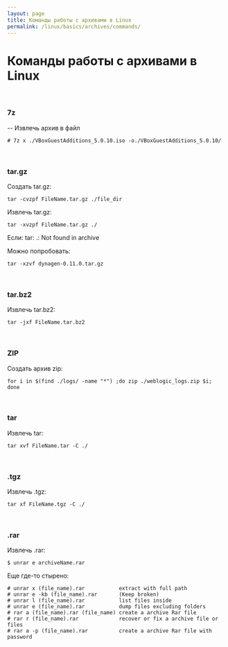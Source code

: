 ```yaml
---
layout: page
title: Команды работы с архивами в Linux
permalink: /linux/basics/archives/commands/
---
```


# Команды работы с архивами в Linux

<br/>

### 7z

-- Извлечь архив в файл

    # 7z x ./VBoxGuestAdditions_5.0.10.iso -o./VBoxGuestAdditions_5.0.10/


<br/>

### tar.gz

Создать tar.gz:

    tar -cvzpf FileName.tar.gz ./file_dir

Извлечь tar.gz:

    tar -xvzpf FileName.tar.gz ./

Если:
tar: .: Not found in archive

Можно попробовать:

    tar -xzvf dynagen-0.11.0.tar.gz



<br/>

### tar.bz2

Извлечь tar.bz2:

    tar -jxf FileName.tar.bz2


<br/>

### ZIP

Создать архив zip:

    for i in $(find ./logs/ -name "*") ;do zip ./weblogic_logs.zip $i; done

<br/>

### tar

Извлечь tar:

    tar xvf FileName.tar -C ./


<br/>

### .tgz

Извлечь .tgz:

    tar xf FileName.tgz -C ./



<br/>

### .rar

Извлечь .rar:

    $ unrar e archiveName.rar


Еще где-то стырено:    

    # unrar x (file_name).rar           extract with full path
    # unrar e -kb (file_name).rar       (Keep broken)
    # unrar l (file_name).rar           list files inside
    # unrar e (file_name).rar           dump files excluding folders
    # rar a (file_name).rar (file_name) create a archive Rar file
    # rar r (file_name).rar             recover or fix a archive file or files
    # rar a -p (file_name).rar          create a archive Rar file with password
